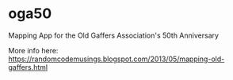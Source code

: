 oga50
=====

Mapping App for the Old Gaffers Association's 50th Anniversary 

More info here: https://randomcodemusings.blogspot.com/2013/05/mapping-old-gaffers.html
